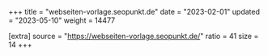 +++
title = "webseiten-vorlage.seopunkt.de"
date = "2023-02-01"
updated = "2023-05-10"
weight = 14477

[extra]
source = "https://webseiten-vorlage.seopunkt.de/"
ratio = 41
size = 14
+++
